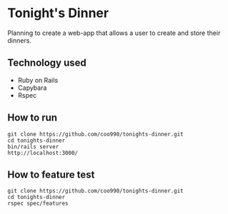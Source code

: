 # Tonight's Dinner

Planning to create a web-app that allows a user to create and store their dinners.

## Technology used
- Ruby on Rails
- Capybara
- Rspec

## How to run
```
git clone https://github.com/coo990/tonights-dinner.git
cd tonights-dinner
bin/rails server
http://localhost:3000/
```

## How to feature test
```
git clone https://github.com/coo990/tonights-dinner.git
cd tonights-dinner
rspec spec/features
```